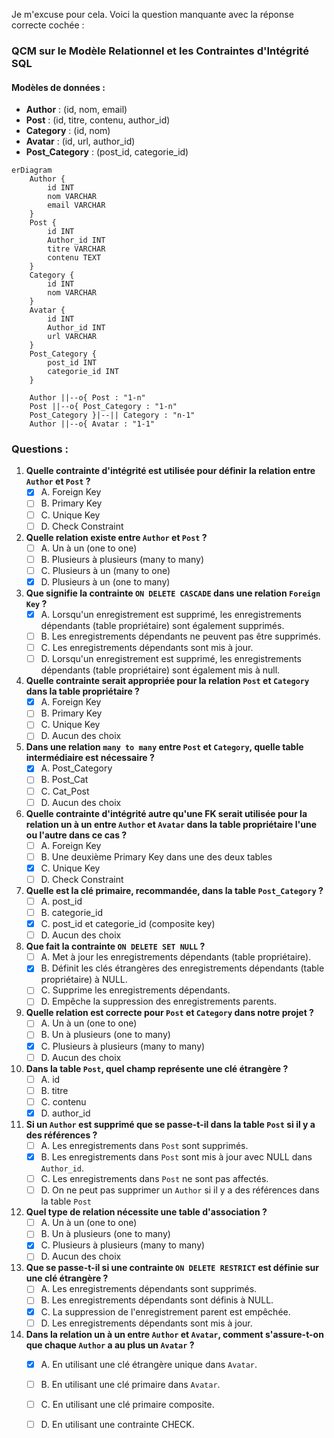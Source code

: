 Je m'excuse pour cela. Voici la question manquante avec la réponse correcte cochée :

### QCM sur le Modèle Relationnel et les Contraintes d'Intégrité SQL

#### Modèles de données :
- **Author** : (id, nom, email)
- **Post** : (id, titre, contenu, author_id)
- **Category** : (id, nom)
- **Avatar** : (id, url, author_id)
- **Post_Category** : (post_id, categorie_id)

```mermaid
erDiagram
    Author {
        id INT
        nom VARCHAR
        email VARCHAR
    }
    Post {
        id INT
        Author_id INT
        titre VARCHAR
        contenu TEXT
    }
    Category {
        id INT
        nom VARCHAR
    }
    Avatar {
        id INT
        Author_id INT
        url VARCHAR
    }
    Post_Category {
        post_id INT
        categorie_id INT
    }

    Author ||--o{ Post : "1-n"
    Post ||--o{ Post_Category : "1-n"
    Post_Category }|--|| Category : "n-1"
    Author ||--o{ Avatar : "1-1"

```

### Questions :

1. **Quelle contrainte d'intégrité est utilisée pour définir la relation entre `Author` et `Post` ?**
   - [X] A. Foreign Key
   - [ ] B. Primary Key
   - [ ] C. Unique Key
   - [ ] D. Check Constraint

2. **Quelle relation existe entre `Author` et `Post` ?**
   - [ ] A. Un à un (one to one)
   - [ ] B. Plusieurs à plusieurs (many to many)
   - [ ] C. Plusieurs à un (many to one)
   - [x] D. Plusieurs à un (one to many)

3. **Que signifie la contrainte `ON DELETE CASCADE` dans une relation `Foreign Key` ?**
   - [x] A. Lorsqu'un enregistrement est supprimé, les enregistrements dépendants (table propriétaire) sont également supprimés.
   - [ ] B. Les enregistrements dépendants ne peuvent pas être supprimés.
   - [ ] C. Les enregistrements dépendants sont mis à jour.
   - [ ] D. Lorsqu'un enregistrement est supprimé, les enregistrements dépendants (table propriétaire) sont également mis à null.

4. **Quelle contrainte serait appropriée pour la relation `Post` et `Category` dans la table propriétaire ?**
   - [x] A. Foreign Key
   - [ ] B. Primary Key
   - [ ] C. Unique Key
   - [ ] D. Aucun des choix

5. **Dans une relation `many to many` entre `Post` et `Category`, quelle table intermédiaire est nécessaire ?**
   - [x] A. Post_Category
   - [ ] B. Post_Cat
   - [ ] C. Cat_Post
   - [ ] D. Aucun des choix

6. **Quelle contrainte d'intégrité autre qu'une FK serait utilisée pour la relation un à un entre `Author` et `Avatar` dans la table propriétaire l'une ou l'autre dans ce cas ?**
   - [ ] A. Foreign Key
   - [ ] B. Une deuxième Primary Key dans une des deux tables
   - [x] C. Unique Key
   - [ ] D. Check Constraint

7. **Quelle est la clé primaire, recommandée, dans la table `Post_Category` ?**
   - [ ] A. post_id
   - [ ] B. categorie_id
   - [x] C. post_id et categorie_id (composite key)
   - [ ] D. Aucun des choix

8. **Que fait la contrainte `ON DELETE SET NULL` ?**
   - [ ] A. Met à jour les enregistrements dépendants (table propriétaire).
   - [x] B. Définit les clés étrangères des enregistrements dépendants (table propriétaire) à NULL.
   - [ ] C. Supprime les enregistrements dépendants.
   - [ ] D. Empêche la suppression des enregistrements parents.

9. **Quelle relation est correcte pour `Post` et `Category` dans notre projet ?**
   - [ ] A. Un à un (one to one)
   - [ ] B. Un à plusieurs (one to many)
   - [x] C. Plusieurs à plusieurs (many to many)
   - [ ] D. Aucun des choix

10. **Dans la table `Post`, quel champ représente une clé étrangère ?**
    - [ ] A. id
    - [ ] B. titre
    - [ ] C. contenu
    - [x] D. author_id

11. **Si un `Author` est supprimé que se passe-t-il dans la table `Post` si il y a des références ?**
    - [ ] A. Les enregistrements dans `Post` sont supprimés.
    - [x] B. Les enregistrements dans `Post` sont mis à jour avec NULL dans `Author_id`.
    - [ ] C. Les enregistrements dans `Post` ne sont pas affectés.
    - [ ] D. On ne peut pas supprimer un `Author` si il y a des références dans la table `Post`

12. **Quel type de relation nécessite une table d'association ?**
    - [ ] A. Un à un (one to one)
    - [ ] B. Un à plusieurs (one to many)
    - [x] C. Plusieurs à plusieurs (many to many)
    - [ ] D. Aucun des choix

13. **Que se passe-t-il si une contrainte `ON DELETE RESTRICT` est définie sur une clé étrangère ?**
    - [ ] A. Les enregistrements dépendants sont supprimés.
    - [ ] B. Les enregistrements dépendants sont définis à NULL.
    - [x] C. La suppression de l'enregistrement parent est empêchée.
    - [ ] D. Les enregistrements dépendants sont mis à jour.

14. **Dans la relation un à un entre `Author` et `Avatar`, comment s'assure-t-on que chaque `Author` a au plus un `Avatar` ?**
    - [x] A. En utilisant une clé étrangère unique dans `Avatar`.
    - [ ] B. En utilisant une clé primaire dans `Avatar`.
    - [ ] C. En utilisant une clé primaire composite.
    - [ ] D. En utilisant une contrainte CHECK.


